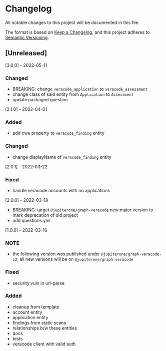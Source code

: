 # Changelog

All notable changes to this project will be documented in this file.

The format is based on [Keep a Changelog](https://keepachangelog.com/en/1.0.0/),
and this project adheres to
[Semantic Versioning](https://semver.org/spec/v2.0.0.html).

## [Unreleased]

[3.0.0] - 2022-05-11

### Changed

- BREAKING: change `veracode_application` to `veracode_assessment`
- change class of said entity from `Application` to `Assessment`
- update packaged question

[2.1.0] - 2022-04-01

### Added

- add cwe property to `veracode_finding` entity

### Changed

- change displayName of `veracode_finding` entity

[2.0.1] - 2022-03-22

### Fixed

- handle veracode accounts with no applications

[2.0.0] - 2022-03-18

- BREAKING: target `@jupiterone/graph-veracode` new major version to mark
  deprecation of old project
- add questions.yml

[1.0.0] - 2022-03-16

### NOTE

- the following version was published under `@jupiterone/graph-veracode-v2`, all
  new versions will be on `@jupiterone/graph-veracode`

### Fixed

- security vuln in url-parse

### Added

- cleanup from template
- account entity
- application entity
- findings from static scans
- relationships b/w these entities
- docs
- tests
- veracode client with valid auth
